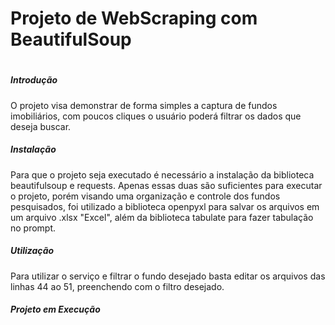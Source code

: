 # Projeto de WebScraping com BeautifulSoup <h1>
  
  ##### **Introdução** <h5>
O projeto visa demonstrar de forma simples a captura de fundos imobiliários, com poucos cliques o usuário poderá filtrar os dados que deseja buscar.
  ##### **Instalação** <h5>
  Para que o projeto seja executado é necessário a instalação da biblioteca beautifulsoup e requests. Apenas essas duas são suficientes para executar o projeto,
  porém visando uma organização e controle dos fundos pesquisados, foi utilizado a biblioteca openpyxl para salvar os arquivos em um arquivo .xlsx "Excel", além da biblioteca tabulate para fazer tabulação no prompt.
  ##### **Utilização** <h5>
Para utilizar o serviço e filtrar o fundo desejado basta editar os arquivos das linhas 44 ao 51, preenchendo com o filtro desejado.
  ##### **Projeto em Execução** <h5>
 